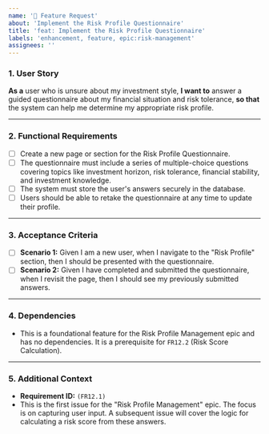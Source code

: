 ```yaml
---
name: '🚀 Feature Request'
about: 'Implement the Risk Profile Questionnaire'
title: 'feat: Implement the Risk Profile Questionnaire'
labels: 'enhancement, feature, epic:risk-management'
assignees: ''
---
```


### 1. User Story

**As a** user who is unsure about my investment style,
**I want to** answer a guided questionnaire about my financial situation and risk tolerance,
**so that** the system can help me determine my appropriate risk profile.

---

### 2. Functional Requirements

*   [ ] Create a new page or section for the Risk Profile Questionnaire.
*   [ ] The questionnaire must include a series of multiple-choice questions covering topics like investment horizon, risk tolerance, financial stability, and investment knowledge.
*   [ ] The system must store the user's answers securely in the database.
*   [ ] Users should be able to retake the questionnaire at any time to update their profile.

---

### 3. Acceptance Criteria

*   [ ] **Scenario 1:** Given I am a new user, when I navigate to the "Risk Profile" section, then I should be presented with the questionnaire.
*   [ ] **Scenario 2:** Given I have completed and submitted the questionnaire, when I revisit the page, then I should see my previously submitted answers.

---

### 4. Dependencies

*   This is a foundational feature for the Risk Profile Management epic and has no dependencies. It is a prerequisite for `FR12.2` (Risk Score Calculation).

---

### 5. Additional Context

*   **Requirement ID:** `(FR12.1)`
*   This is the first issue for the "Risk Profile Management" epic. The focus is on capturing user input. A subsequent issue will cover the logic for calculating a risk score from these answers.

